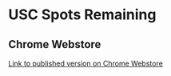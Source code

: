 # USC Spots Remaining

## Chrome Webstore

[Link to published version on Chrome Webstore](https://chrome.google.com/webstore)

